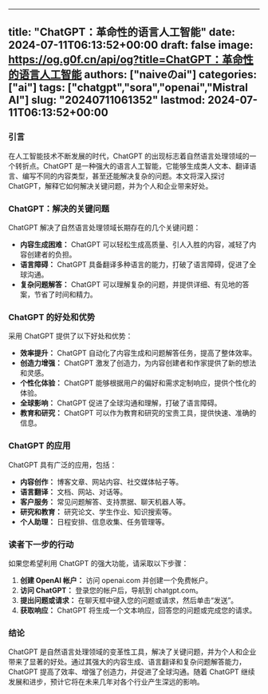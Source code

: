 
---
title: "ChatGPT：革命性的语言人工智能"
date: 2024-07-11T06:13:52+00:00
draft: false
image: https://og.g0f.cn/api/og?title=ChatGPT：革命性的语言人工智能
authors: ["naiveのai"]
categories: ["ai"]
tags: ["chatgpt","sora","openai","Mistral AI"]
slug: "20240711061352"
lastmod: 2024-07-11T06:13:52+00:00
---
### 引言

在人工智能技术不断发展的时代，ChatGPT 的出现标志着自然语言处理领域的一个转折点。ChatGPT 是一种强大的语言人工智能，它能够生成类人文本、翻译语言、编写不同的内容类型，甚至还能解决复杂的问题。本文将深入探讨 ChatGPT，解释它如何解决关键问题，并为个人和企业带来好处。

### ChatGPT：解决的关键问题

ChatGPT 解决了自然语言处理领域长期存在的几个关键问题：

- **内容生成困难：** ChatGPT 可以轻松生成高质量、引人入胜的内容，减轻了内容创建者的负担。
- **语言障碍：** ChatGPT 具备翻译多种语言的能力，打破了语言障碍，促进了全球沟通。
- **复杂问题解答：** ChatGPT 可以理解复杂的问题，并提供详细、有见地的答案，节省了时间和精力。

### ChatGPT 的好处和优势

采用 ChatGPT 提供了以下好处和优势：

- **效率提升：** ChatGPT 自动化了内容生成和问题解答任务，提高了整体效率。
- **创造力增强：** ChatGPT 激发了创造力，为内容创建者和作家提供了新的想法和灵感。
- **个性化体验：** ChatGPT 能够根据用户的偏好和需求定制响应，提供个性化的体验。
- **全球影响：** ChatGPT 促进了全球沟通和理解，打破了语言障碍。
- **教育和研究：** ChatGPT 可以作为教育和研究的宝贵工具，提供快速、准确的信息。

### ChatGPT 的应用

ChatGPT 具有广泛的应用，包括：

- **内容创作：** 博客文章、网站内容、社交媒体帖子等。
- **语言翻译：** 文档、网站、对话等。
- **客户服务：** 常见问题解答、支持票据、聊天机器人等。
- **研究和教育：** 研究论文、学生作业、知识搜索等。
- **个人助理：** 日程安排、信息收集、任务管理等。

### 读者下一步的行动

如果您希望利用 ChatGPT 的强大功能，请采取以下步骤：

1. **创建 OpenAI 帐户：** 访问 openai.com 并创建一个免费帐户。
2. **访问 ChatGPT：** 登录您的帐户后，导航到 chatgpt.com。
3. **提出问题或请求：** 在聊天框中键入您的问题或请求，然后单击“发送”。
4. **获取响应：** ChatGPT 将生成一个文本响应，回答您的问题或完成您的请求。

### 结论

ChatGPT 是自然语言处理领域的变革性工具，解决了关键问题，并为个人和企业带来了显著的好处。通过其强大的内容生成、语言翻译和复杂问题解答能力，ChatGPT 提高了效率、增强了创造力，并促进了全球沟通。随着 ChatGPT 继续发展和进步，预计它将在未来几年对各个行业产生深远的影响。